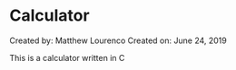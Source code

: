 # Calculator

Created by: Matthew Lourenco
Created on: June 24, 2019


This is a calculator written in C
